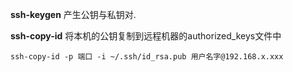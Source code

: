 **ssh-keygen** 产生公钥与私钥对.

**ssh-copy-id** 将本机的公钥复制到远程机器的authorized_keys文件中

```
ssh-copy-id -p 端口 -i ~/.ssh/id_rsa.pub 用户名字@192.168.x.xxx
```

